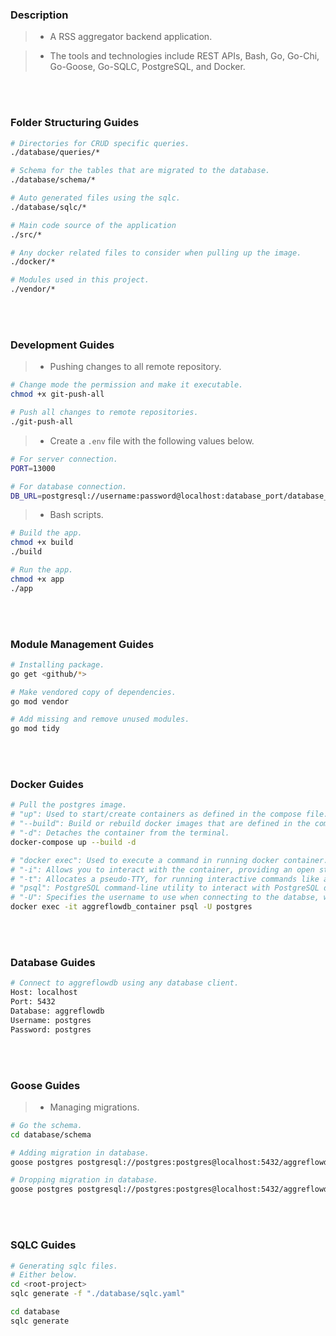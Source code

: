 ### Description
> - A RSS aggregator backend application.

> - The tools and technologies include REST APIs, Bash, Go, Go-Chi, Go-Goose, Go-SQLC,
    PostgreSQL, and Docker.

<br />
<br />


### Folder Structuring Guides
```bash
# Directories for CRUD specific queries.
./database/queries/*

# Schema for the tables that are migrated to the database.
./database/schema/*

# Auto generated files using the sqlc.
./database/sqlc/*

# Main code source of the application
./src/*

# Any docker related files to consider when pulling up the image.
./docker/*

# Modules used in this project.
./vendor/*
```

<br />
<br />



### Development Guides
> - Pushing changes to all remote repository.

```bash
# Change mode the permission and make it executable.
chmod +x git-push-all

# Push all changes to remote repositories.
./git-push-all
```

> - Create a `.env` file with the following values below.

```bash
# For server connection.
PORT=13000

# For database connection.
DB_URL=postgresql://username:password@localhost:database_port/database_name?sslmode=disable
```

> - Bash scripts.

```bash
# Build the app.
chmod +x build
./build

# Run the app.
chmod +x app
./app
```

<br />
<br />



### Module Management Guides

```bash
# Installing package.
go get <github/*>

# Make vendored copy of dependencies.
go mod vendor

# Add missing and remove unused modules.
go mod tidy
```

<br />
<br />



### Docker Guides

```bash
# Pull the postgres image.
# "up": Used to start/create containers as defined in the compose file.
# "--build": Build or rebuild docker images that are defined in the compose file.
# "-d": Detaches the container from the terminal.
docker-compose up --build -d

# "docker exec": Used to execute a command in running docker container.
# "-i": Allows you to interact with the container, providing an open standard input (stdin).
# "-t": Allocates a pseudo-TTY, for running interactive commands like a PostgreSQL REPL.
# "psql": PostgreSQL command-line utility to interact with PostgreSQL database.
# "-U": Specifies the username to use when connecting to the databse, which is postgres.
docker exec -it aggreflowdb_container psql -U postgres
```

<br />
<br />



### Database Guides

```bash
# Connect to aggreflowdb using any database client.
Host: localhost
Port: 5432
Database: aggreflowdb
Username: postgres
Password: postgres
```

<br />
<br />



### Goose Guides
> - Managing migrations.

```bash
# Go the schema.
cd database/schema

# Adding migration in database.
goose postgres postgresql://postgres:postgres@localhost:5432/aggreflowdb up

# Dropping migration in database.
goose postgres postgresql://postgres:postgres@localhost:5432/aggreflowdb down
```

<br />
<br />



### SQLC Guides

```bash
# Generating sqlc files.
# Either below.
cd <root-project>
sqlc generate -f "./database/sqlc.yaml"

cd database
sqlc generate
```

